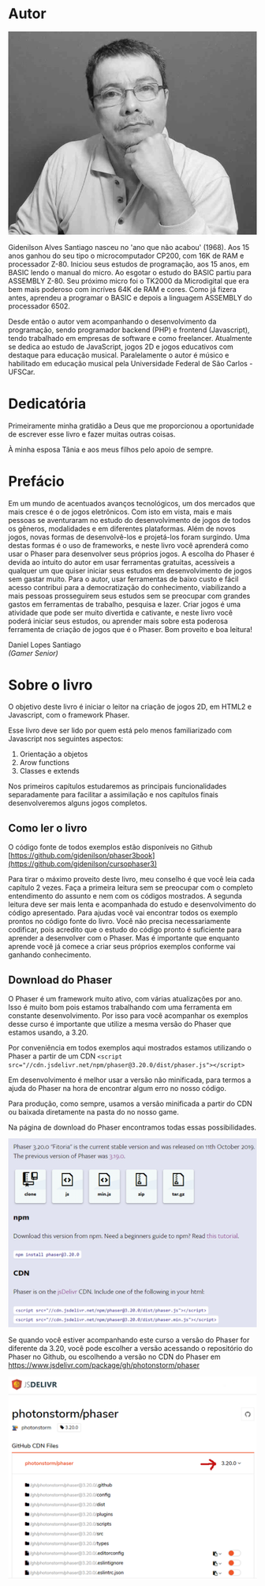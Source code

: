 
# Autor

![Gidenilson A Santigo](resources/img/gidenilson.jpg)

Gidenilson Alves Santiago nasceu no 'ano que não acabou' (1968). Aos 15 anos ganhou do seu tipo o microcomputador CP200, com 16K de RAM e processador Z-80. Iniciou seus estudos de programação, aos 15 anos, em BASIC lendo o manual do micro. Ao esgotar o estudo do BASIC partiu para ASSEMBLY Z-80. Seu próximo micro foi o TK2000 da Microdigital que era bem mais poderoso com incríves 64K de RAM e cores. Como já fizera antes, aprendeu a programar o BASIC e depois a linguagem ASSEMBLY do processador 6502.

Desde então o autor vem acompanhando o desenvolvimento da programação, sendo programador backend (PHP) e frontend (Javascript), tendo trabalhado em empresas de software e como freelancer. Atualmente se dedica ao estudo de JavaScript, jogos 2D e jogos educativos com destaque para educação musical.
Paralelamente o autor é músico e habilitado em educação musical pela Universidade Federal de São Carlos - UFSCar.

# Dedicatória

Primeiramente minha gratidão a Deus que me proporcionou a oportunidade de escrever esse livro e fazer muitas outras coisas.

À minha esposa Tânia e aos meus filhos pelo apoio de sempre.

# Prefácio

Em um mundo de acentuados avanços tecnológicos, um dos mercados que mais cresce é o de jogos eletrônicos. Com isto em vista, mais e mais pessoas se aventuraram no estudo do desenvolvimento de jogos de todos os gêneros, modalidades e em diferentes plataformas. Além de novos jogos, novas formas de desenvolvê-los e projetá-los foram surgindo. Uma destas formas é o uso de frameworks, e neste livro você aprenderá como usar o Phaser para desenvolver seus próprios jogos. A escolha do Phaser é devida ao intuito do autor em usar ferramentas gratuitas, acessíveis a qualquer um que quiser iniciar seus estudos em desenvolvimento de jogos sem gastar muito. Para o autor, usar ferramentas de baixo custo e fácil acesso contribui para a democratização do conhecimento, viabilizando a mais pessoas prosseguirem seus estudos sem se preocupar com grandes gastos em ferramentas de trabalho, pesquisa e lazer. Criar jogos é uma atividade que pode ser muito divertida e cativante, e neste livro você poderá iniciar seus estudos, ou aprender mais sobre esta poderosa ferramenta de criação de jogos que é o Phaser. Bom proveito e boa leitura!

Daniel Lopes Santiago\
*(Gamer Senior)*

# Sobre o livro

O objetivo deste livro é iniciar o leitor na criação de jogos 2D, em HTML2 e Javascript, com o framework Phaser.

Esse livro deve ser lido por quem está pelo menos familiarizado com Javascript nos seguintes aspectos:

1. Orientação a objetos
2. Arow functions
3. Classes e extends

Nos primeiros capítulos estudaremos as principais funcionalidades separadamente para facilitar a assimilação e nos capítulos finais desenvolveremos alguns jogos completos.

## Como ler o livro
O código fonte de todos exemplos estão disponíveis no Github [https://github.com/gidenilson/phaser3book](https://github.com/gidenilson/cursophaser3)

Para tirar o máximo proveito deste livro, meu conselho é que você leia cada capítulo 2 vezes. Faça a primeira leitura sem se preocupar com o completo entendimento do assunto e nem com os códigos mostrados. A segunda leitura deve ser mais lenta e acompanhada do estudo e desenvolvimento do código apresentado. Para ajudas você vai encontrar todos os exemplo prontos no código fonte do livro. Você não precisa necessariamente codificar, pois acredito que o estudo do código pronto é suficiente para aprender a desenvolver com o Phaser. Mas é importante que enquanto aprende você já comece a criar seus próprios exemplos conforme vai ganhando conhecimento.

## Download do Phaser
O Phaser é um framework muito ativo, com várias atualizações por ano. Isso é muito bom pois estamos trabalhando com uma ferramenta em constante desenvolvimento. Por isso para você acompanhar os exemplos desse curso é importante que utilize a mesma versão do Phaser que estamos usando, a 3.20.

Por conveniência em todos exemplos aqui mostrados estamos utilizando o Phaser a partir de um CDN ``<script src="//cdn.jsdelivr.net/npm/phaser@3.20.0/dist/phaser.js"></script>``

Em desenvolvimento é melhor usar a versão não minificada, para termos a ajuda do Phaser na hora de encontrar algum erro no nosso código.

Para produção, como sempre, usamos a versão minificada a partir do CDN ou baixada diretamente na pasta do no nosso game.

Na página de download do Phaser encontramos todas essas possibilidades.

![fig A](resources/img/figA.png)

Se quando você estiver acompanhando este curso a versão do Phaser for diferente da 3.20, você pode escolher a versão acessando o repositório do Phaser no Github, ou escolhendo a versão no CDN do Phaser em <https://www.jsdelivr.com/package/gh/photonstorm/phaser>

![fig B](resources/img/figB.png)
